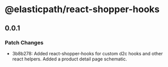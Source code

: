 # @elasticpath/react-shopper-hooks

## 0.0.1

### Patch Changes

- 3b8b278: Added react-shopper-hooks for custom d2c hooks and other react helpers. Added a product detail page schematic.
